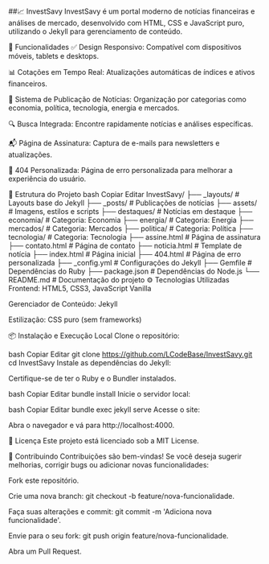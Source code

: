 ##📈 InvestSavy
InvestSavy é um portal moderno de notícias financeiras e análises de mercado, desenvolvido com HTML, CSS e JavaScript puro, utilizando o Jekyll para gerenciamento de conteúdo.

<!-- Substitua pelo caminho correto da imagem -->

🚀 Funcionalidades
✅ Design Responsivo: Compatível com dispositivos móveis, tablets e desktops.

📊 Cotações em Tempo Real: Atualizações automáticas de índices e ativos financeiros.

📰 Sistema de Publicação de Notícias: Organização por categorias como economia, política, tecnologia, energia e mercados.

🔍 Busca Integrada: Encontre rapidamente notícias e análises específicas.

📬 Página de Assinatura: Captura de e-mails para newsletters e atualizações.

📄 404 Personalizada: Página de erro personalizada para melhorar a experiência do usuário.

🧱 Estrutura do Projeto
bash
Copiar
Editar
InvestSavy/
├── _layouts/           # Layouts base do Jekyll
├── _posts/             # Publicações de notícias
├── assets/             # Imagens, estilos e scripts
├── destaques/          # Notícias em destaque
├── economia/           # Categoria: Economia
├── energia/            # Categoria: Energia
├── mercados/           # Categoria: Mercados
├── politica/           # Categoria: Política
├── tecnologia/         # Categoria: Tecnologia
├── assine.html         # Página de assinatura
├── contato.html        # Página de contato
├── noticia.html        # Template de notícia
├── index.html          # Página inicial
├── 404.html            # Página de erro personalizada
├── _config.yml         # Configurações do Jekyll
├── Gemfile             # Dependências do Ruby
├── package.json        # Dependências do Node.js
└── README.md           # Documentação do projeto
⚙️ Tecnologias Utilizadas
Frontend: HTML5, CSS3, JavaScript Vanilla

Gerenciador de Conteúdo: Jekyll

Estilização: CSS puro (sem frameworks)

📦 Instalação e Execução Local
Clone o repositório:

bash
Copiar
Editar
git clone https://github.com/LCodeBase/InvestSavy.git
cd InvestSavy
Instale as dependências do Jekyll:

Certifique-se de ter o Ruby e o Bundler instalados.

bash
Copiar
Editar
bundle install
Inicie o servidor local:

bash
Copiar
Editar
bundle exec jekyll serve
Acesse o site:

Abra o navegador e vá para http://localhost:4000.

📁 Licença
Este projeto está licenciado sob a MIT License.

🤝 Contribuindo
Contribuições são bem-vindas! Se você deseja sugerir melhorias, corrigir bugs ou adicionar novas funcionalidades:

Fork este repositório.

Crie uma nova branch: git checkout -b feature/nova-funcionalidade.

Faça suas alterações e commit: git commit -m 'Adiciona nova funcionalidade'.

Envie para o seu fork: git push origin feature/nova-funcionalidade.

Abra um Pull Request.
